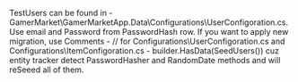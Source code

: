 TestUsers can be found in - GamerMarket\GamerMarketApp.Data\Configurations\UserConfigoration.cs. Use email and Password from PasswordHash row.
If you want to apply new migration, use Comments - // for Configurations\UserConfigoration.cs and Configurations\ItemConfigoration.cs -  builder.HasData(SeedUsers()) 
cuz entity tracker detect PasswordHasher and RandomDate methods and will reSeeed all of them.
